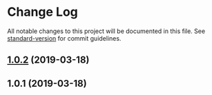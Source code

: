 # Change Log

All notable changes to this project will be documented in this file. See [standard-version](https://github.com/conventional-changelog/standard-version) for commit guidelines.

## [1.0.2](https://github.com/logan70/jslib-service/compare/v1.0.1...v1.0.2) (2019-03-18)



## 1.0.1 (2019-03-18)

